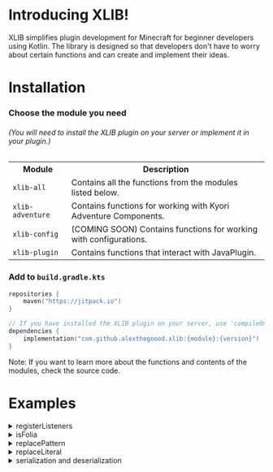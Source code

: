 <h1>Introducing XLIB!</h1>
XLIB simplifies plugin development for Minecraft for beginner developers using Kotlin. The library is designed so that developers don't have to worry about certain functions and can create and implement their ideas.

<h1>Installation</h1>

<h3>Choose the module you need</h3>
<h6>(You will need to install the XLIB plugin on your server or implement it in your plugin.)</h6>
<table>
    <tr><th>Module</th><th>Description</th></tr>
    <tr>
        <td><code>xlib-all</code></td>
        <td>Contains all the functions from the modules listed below.</td>
    </tr>
<tr>
        <td><code>xlib-adventure</code></td>
        <td>Contains functions for working with Kyori Adventure Components.</td>
    </tr>
    <tr>
        <td><code>xlib-config</code></td>
        <td>(COMING SOON) Contains functions for working with configurations.</td>
    </tr>
    <tr>
        <td><code>xlib-plugin</code></td>
        <td>Contains functions that interact with JavaPlugin.</td>
    </tr>
</table>

<h3>Add to <code>build.gradle.kts</code></h3>

```kotlin
repositories {
    maven("https://jitpack.io")
}

// If you have installed the XLIB plugin on your server, use 'compileOnly'.
dependencies {
    implementation("com.github.alexthegoood.xlib:{module}:{version}")
}
```

Note: If you want to learn more about the functions and contents of the modules, check the source code.

<h1>Examples</h1>
<details>
    <summary>registerListeners</summary>

```kotlin
class ExamplePlugin : JavaPlugin() {
    override fun onEnable() {
        registerListeners(
            MyListener1(),
            MyListener2()
        )
    }
}

class MyListener1 : Listener { /* EventHandlers here */ }
class MyListener2 : Listener { /* EventHandlers here */ }
```
</details>

<details>
    <summary>isFolia</summary>

```kotlin
class ExamplePlugin : JavaPlugin() {
    override fun onEnable() {
        val foliaServer = isFolia() // True if the server work on Folia, otherwise false
    }
}
```
</details>

<details>
    <summary>replacePattern</summary>

```kotlin
fun myFunction() {
    var mycomponent = Component.text("This is #000000")
    mycomponent = mycomponent.replacePattern("#([0-9a-fA-F]{6})", "hex color") // Component.text("This is hex color")
}
```
</details>

<details>
    <summary>replaceLiteral</summary>

```kotlin
fun myFunction() {
    var mycomponent = Component.text("Hello world")
    mycomponent = mycomponent.replacePattern("world", "minecraft") // Component.text("Hello minecraft")
}
```
</details>

<details>
    <summary>serialization and deserialization</summary>

```kotlin
/*
    You can use Serializers enum (Serializers.{PLAIN, LEGACY, MINI, GSON, JSON}).
    Example: serialize(Serializers.MINI); deserialize(Serializers.JSON).
    By default: Serializers.PLAIN
 */
fun mySerialization() {
    val mycomponent = Component.text("Hello world")
    val mystring = mycomponent.serialize() // "Hello world"
}

fun myDeserialization() {
    val mystring = "Hello world"
    val mycomponent = mystring.deserialize() // Component.text("Hello world")
}
```
</details>
